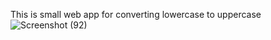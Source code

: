 This is small web app for converting lowercase to uppercase
![Screenshot (92)](https://user-images.githubusercontent.com/85397500/147813731-7e7d6634-26f1-4316-a11e-707261dd3abe.png)
